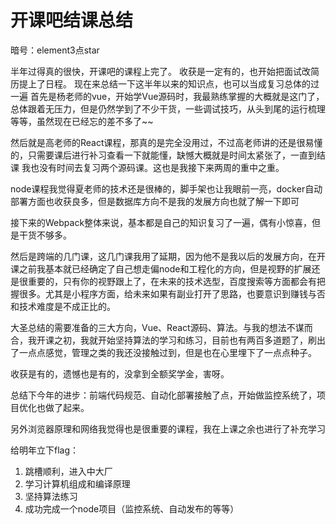 # 开课吧结课总结

暗号：element3点star

半年过得真的很快，开课吧的课程上完了。
收获是一定有的，也开始把面试改简历提上了日程。
现在来总结一下这半年以来的知识点，也可以当成复习总体的过一遍
首先是杨老师的vue，开始学Vue源码时，我最熟练掌握的大概就是这门了，总体跟着无压力，但是仍然学到了不少干货，一些调试技巧，从头到尾的运行梳理等等，虽然现在已经忘的差不多了~~

然后就是高老师的React课程，那真的是完全没用过，不过高老师讲的还是很易懂的，只需要课后进行补习查看一下就能懂，缺憾大概就是时间太紧张了，一直到结课 我也没有时间去复习两个源码课。这也是我接下来两周的重中之重。

node课程我觉得夏老师的技术还是很棒的，脚手架也让我眼前一亮，docker自动部署方面也收获良多，但是数据库方向不是我的发展方向也就了解一下即可

接下来的Webpack整体来说，基本都是自己的知识复习了一遍，偶有小惊喜，但是干货不够多。

然后是跨端的几门课，这几门课我用了延期，因为他不是我以后的发展方向，在开课之前我基本就已经确定了自己想走偏node和工程化的方向，但是视野的扩展还是很重要的，只有你的视野跟上了，在未来的技术选型，百度搜索等方面都会有把握很多。尤其是小程序方面，给未来如果有副业打开了思路，也要意识到赚钱与否和技术难度是不成正比的。

大圣总结的需要准备的三大方向，Vue、React源码、算法。与我的想法不谋而合，我开课之初，我就开始坚持算法的学习和练习，目前也有两百多道题了，刷出了一点点感觉，管理之类的我还没接触过到，但是也在心里埋下了一点点种子。

收获是有的，遗憾也是有的，没拿到全额奖学金，害呀。

总结下今年的进步：前端代码规范、自动化部署接触了点，开始做监控系统了，项目优化也做了起来。

另外浏览器原理和网络我觉得也是很重要的课程，我在上课之余也进行了补充学习

给明年立下flag：

1. 跳槽顺利，进入中大厂
2. 学习计算机组成和编译原理
3. 坚持算法练习
4. 成功完成一个node项目（监控系统、自动发布的等等）

